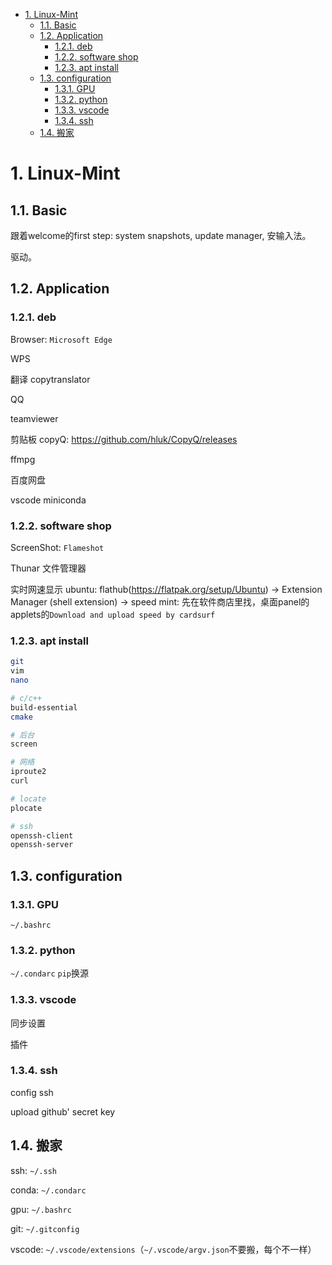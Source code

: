 - [1. Linux-Mint](#1-linux-mint)
  - [1.1. Basic](#11-basic)
  - [1.2. Application](#12-application)
    - [1.2.1. deb](#121-deb)
    - [1.2.2. software shop](#122-software-shop)
    - [1.2.3. apt install](#123-apt-install)
  - [1.3. configuration](#13-configuration)
    - [1.3.1. GPU](#131-gpu)
    - [1.3.2. python](#132-python)
    - [1.3.3. vscode](#133-vscode)
    - [1.3.4. ssh](#134-ssh)
  - [1.4. 搬家](#14-搬家)

# 1. Linux-Mint
## 1.1. Basic

跟着welcome的first step: system snapshots, update manager, 安输入法。

驱动。

## 1.2. Application

### 1.2.1. deb

Browser: `Microsoft Edge`

WPS

翻译 copytranslator

QQ

teamviewer

剪贴板 copyQ: https://github.com/hluk/CopyQ/releases

ffmpg

百度网盘

vscode
miniconda 

### 1.2.2. software shop

ScreenShot: `Flameshot`

Thunar 文件管理器


实时网速显示
ubuntu: flathub(https://flatpak.org/setup/Ubuntu) -> Extension Manager (shell extension) -> speed
mint: 先在软件商店里找，桌面panel的applets的`Download and upload speed by cardsurf`


### 1.2.3. apt install

```bash
git 
vim
nano

# c/c++
build-essential 
cmake

# 后台
screen

# 网络
iproute2
curl

# locate
plocate

# ssh
openssh-client
openssh-server
```


## 1.3. configuration
### 1.3.1. GPU

`~/.bashrc`


### 1.3.2. python

`~/.condarc`
`pip`换源

### 1.3.3. vscode

同步设置

插件
### 1.3.4. ssh

config ssh

upload github' secret key

## 1.4. 搬家

ssh: `~/.ssh`

conda: `~/.condarc`

gpu: `~/.bashrc`

git: `~/.gitconfig`

vscode: `~/.vscode/extensions`（`~/.vscode/argv.json`不要搬，每个不一样）